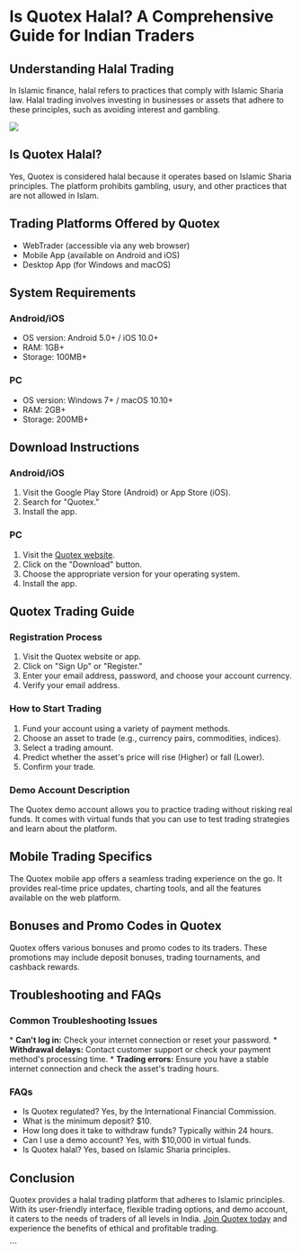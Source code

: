 # Is Quotex Halal? A Comprehensive Guide for Indian Traders

## Understanding Halal Trading

In Islamic finance, halal refers to practices that comply with Islamic
Sharia law. Halal trading involves investing in businesses or assets
that adhere to these principles, such as avoiding interest and gambling.

[![](https://static.quotex.io/files/4_en/300_250.jpg)](https://traff.sbs/brokerqxlid)

## Is Quotex Halal?

Yes, Quotex is considered halal because it operates based on Islamic
Sharia principles. The platform prohibits gambling, usury, and other
practices that are not allowed in Islam.

## Trading Platforms Offered by Quotex

-   WebTrader (accessible via any web browser)
-   Mobile App (available on Android and iOS)
-   Desktop App (for Windows and macOS)

## System Requirements

### Android/iOS

-   OS version: Android 5.0+ / iOS 10.0+
-   RAM: 1GB+
-   Storage: 100MB+

### PC

-   OS version: Windows 7+ / macOS 10.10+
-   RAM: 2GB+
-   Storage: 200MB+

## Download Instructions

### Android/iOS

1.  Visit the Google Play Store (Android) or App Store (iOS).
2.  Search for "Quotex."
3.  Install the app.

### PC

1.  Visit the [Quotex website](\%22https://quotex.io/en\%22).
2.  Click on the "Download" button.
3.  Choose the appropriate version for your operating system.
4.  Install the app.

## Quotex Trading Guide

### Registration Process

1.  Visit the Quotex website or app.
2.  Click on "Sign Up" or "Register."
3.  Enter your email address, password, and choose your account
    currency.
4.  Verify your email address.

### How to Start Trading

1.  Fund your account using a variety of payment methods.
2.  Choose an asset to trade (e.g., currency pairs, commodities,
    indices).
3.  Select a trading amount.
4.  Predict whether the asset\'s price will rise (Higher) or fall
    (Lower).
5.  Confirm your trade.

### Demo Account Description

The Quotex demo account allows you to practice trading without risking
real funds. It comes with virtual funds that you can use to test trading
strategies and learn about the platform.

## Mobile Trading Specifics

The Quotex mobile app offers a seamless trading experience on the go. It
provides real-time price updates, charting tools, and all the features
available on the web platform.

## Bonuses and Promo Codes in Quotex

Quotex offers various bonuses and promo codes to its traders. These
promotions may include deposit bonuses, trading tournaments, and
cashback rewards.

## Troubleshooting and FAQs

### Common Troubleshooting Issues

\* **Can\'t log in:** Check your internet connection or reset your
password. \* **Withdrawal delays:** Contact customer support or check
your payment method\'s processing time. \* **Trading errors:** Ensure
you have a stable internet connection and check the asset\'s trading
hours.

### FAQs

-   Is Quotex regulated? Yes, by the International Financial Commission.
-   What is the minimum deposit? \$10.
-   How long does it take to withdraw funds? Typically within 24 hours.
-   Can I use a demo account? Yes, with \$10,000 in virtual funds.
-   Is Quotex halal? Yes, based on Islamic Sharia principles.

## Conclusion

Quotex provides a halal trading platform that adheres to Islamic
principles. With its user-friendly interface, flexible trading options,
and demo account, it caters to the needs of traders of all levels in
India. [Join Quotex
today](\%22https://broker-qx.pro/sign-up/?lid=1102511\%22) and
experience the benefits of ethical and profitable trading.

\`\`\`

